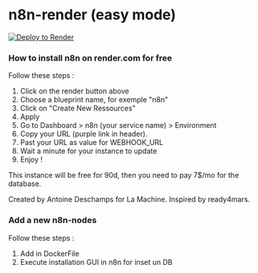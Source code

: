 # n8n-render (easy mode)

[![Deploy to Render](https://render.com/images/deploy-to-render-button.svg)](https://render.com/deploy)


### How to install n8n on render.com for free

Follow these steps :

1. Click on the render button above
2. Choose a blueprint name, for exemple "n8n"
3. Click on "Create New Ressources"
4. Apply
5. Go to Dashboard > n8n (your service name) > Environment
6. Copy your URL (purple link in header).
7. Past your URL as value for WEBHOOK_URL
8. Wait a minute for your instance to update
9. Enjoy !


This instance will be free for 90d, then you need to pay 7$/mo for the database.

Created by Antoine Deschamps for La Machine. Inspired by ready4mars.

### Add a new n8n-nodes

Follow these steps :

1. Add in DockerFile
2. Execute installation GUI in n8n for inset un DB
